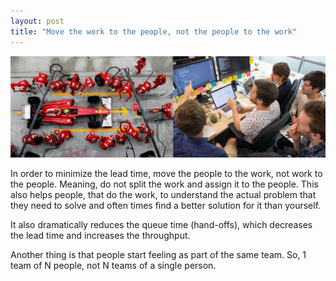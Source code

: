 ```yaml
---
layout: post
title: "Move the work to the people, not the people to the work"
---
```


![](/assets/images/move_work_to_people.jpeg)  

In order to minimize the lead time, move the people to the work, not work to the people. Meaning, do not split the work and assign it to the people.
This also helps people, that do the work, to understand the actual problem that they need to solve and often times find a better solution for it than yourself.  

It also dramatically reduces the queue time (hand-offs), which decreases the lead time and increases the throughput.  

Another thing is that people start feeling as part of the same team. So, 1 team of N people, not N teams of a single person.

